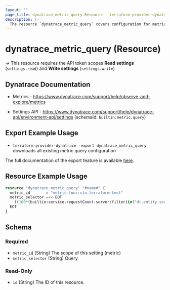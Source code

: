 ```yaml
---
layout: ""
page_title: dynatrace_metric_query Resource - terraform-provider-dynatrace"
description: |-
  The resource `dynatrace_metric_query` covers configuration for metric query
---
```


# dynatrace_metric_query (Resource)

-> This resource requires the API token scopes **Read settings** (`settings.read`) and **Write settings** (`settings.write`)

## Dynatrace Documentation

- Metrics - https://www.dynatrace.com/support/help/observe-and-explore/metrics

- Settings API - https://www.dynatrace.com/support/help/dynatrace-api/environment-api/settings (schemaId: `builtin:metric.query`)

## Export Example Usage

- `terraform-provider-dynatrace -export dynatrace_metric_query` downloads all existing metric query configuration

The full documentation of the export feature is available [here](https://registry.terraform.io/providers/dynatrace-oss/dynatrace/latest/docs/guides/export-v2).

## Resource Example Usage

```terraform
resource "dynatrace_metric_query" "#name#" {
  metric_id       = "metric-func:slo.terraform-test"
  metric_selector =<<-EOT
    ((100*(builtin:service.requestCount.server:filter(in("dt.entity.service",entitySelector("type(SERVICE),mzId(0000000000000000000),serviceType(WEB_SERVICE,WEB_REQUEST_SERVICE)"))):splitBy())/(builtin:service.requestCount.server:filter(in("dt.entity.service",entitySelector("type(SERVICE),mzId(0000000000000000000),serviceType(WEB_SERVICE,WEB_REQUEST_SERVICE)"))):splitBy())) - (95.0))
  EOT
}
```

<!-- schema generated by tfplugindocs -->
## Schema

### Required

- `metric_id` (String) The scope of this setting (metric)
- `metric_selector` (String) Query

### Read-Only

- `id` (String) The ID of this resource.
 
